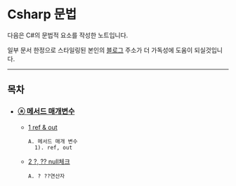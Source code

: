 # Csharp 문법
다음은 C#의 문법적 요소를 작성한 노트입니다.

일부 문서 한정으로 스타일링된 본인의 [블로그](https://felipuss.tistory.com/) 주소가 더 가독성에 도움이 되실것입니다.

---

## 목차

* ### [ⓐ 메서드 매개변수](./)
  * [1 ref & out](./1_메서드매개변수.md)
    ```text
    A. 메서드 매개 변수
      1). ref, out
    ```
  * [2 ?, ?? null체크](./2_물음표연산자.md)
    ```text
    A. ? ??연산자
    ```